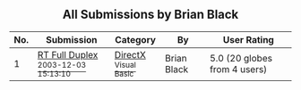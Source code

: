 ﻿<div align="center">

## All Submissions by Brian Black

</div>

No.  | Submission | Category | By   | User Rating
---- | ---------- | -------- | ---- | -----------
1 | [RT Full Duplex<br /><sup>2003-12-03 15:13:10</sup>](https://github.com/Planet-Source-Code/brian-black-rt-full-duplex__1-50017) | [DirectX<br /><sup>Visual Basic</sup>](../ByCategory/directx__1-44.md) | Brian Black | 5.0 (20 globes from 4 users)
